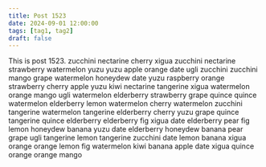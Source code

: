 ```yaml
---
title: Post 1523
date: 2024-09-01 12:00:00
tags: [tag1, tag2]
draft: false
---
```

This is post 1523.
zucchini
nectarine
cherry
xigua
zucchini
nectarine
strawberry
watermelon
yuzu
yuzu
apple
orange
date
ugli
zucchini
zucchini
mango
grape
watermelon
honeydew
date
yuzu
raspberry
orange
strawberry
cherry
apple
yuzu
kiwi
nectarine
tangerine
xigua
watermelon
orange
mango
ugli
watermelon
elderberry
strawberry
grape
quince
quince
watermelon
elderberry
lemon
watermelon
cherry
watermelon
zucchini
tangerine
watermelon
tangerine
elderberry
cherry
yuzu
grape
quince
tangerine
quince
elderberry
elderberry
fig
xigua
date
elderberry
pear
fig
lemon
honeydew
banana
yuzu
date
elderberry
honeydew
banana
pear
grape
ugli
tangerine
lemon
tangerine
zucchini
date
lemon
banana
xigua
orange
orange
lemon
fig
watermelon
kiwi
banana
apple
date
xigua
quince
orange
orange
mango
